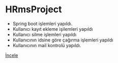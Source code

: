 # HRmsProject

* Spring boot işlemleri yapıldı.
* Kullanıcı kayıt ekleme işilemleri yapıldı
* Kullanıcı silme işlemleri yapıldı
* Kullanıcının idsine göre çağırma işlemleri yapıldı
* Kullanıcının mail kontrolü yapıldı.

 [İncele](https://github.com/SalimBerk/HRmsProject/tree/main/hrms/src/main/java/kodlamaio/hrms)
